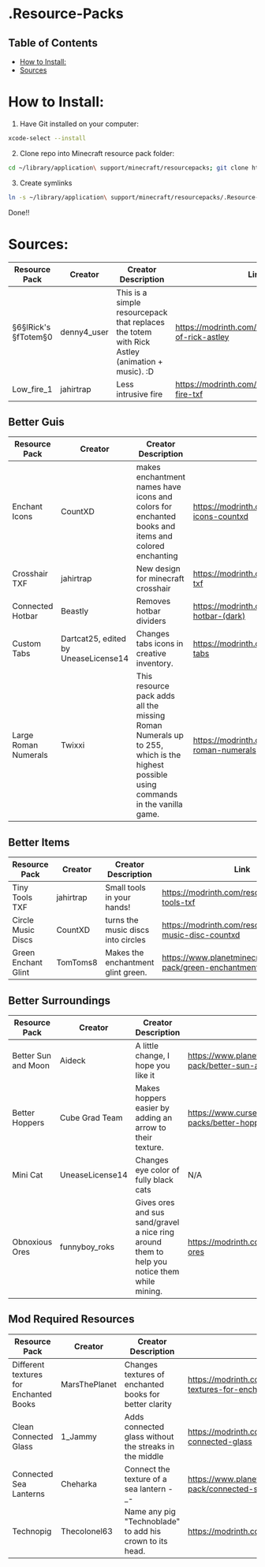 # .Resource-Packs

## Table of Contents
- [How to Install:](#how-to-install)
- [Sources](#sources)

# How to Install:
1. Have Git installed on your computer:
```zsh
xcode-select --install
```

2. Clone repo into Minecraft resource pack folder:

```zsh
cd ~/library/application\ support/minecraft/resourcepacks; git clone https://github.com/NotLicense14/.Resource-Packs.git
```

3. Create symlinks

```zsh
ln -s ~/library/application\ support/minecraft/resourcepacks/.Resource-Packs/§6§lRick\'s\ §fTotem§0 ~/library/application\ support/minecraft/resourcepacks/§6§lRick\'s\ §fTotem§0; ln -s ~/library/application\ support/minecraft/resourcepacks/.Resource-Packs/Better\ Guis ~/library/application\ support/minecraft/resourcepacks/Better\ Guis; ln -s ~/library/application\ support/minecraft/resourcepacks/.Resource-Packs/Better\ Items ~/library/application\ support/minecraft/resourcepacks/Better\ Items; ln -s ~/library/application\ support/minecraft/resourcepacks/.Resource-Packs/Better\ Surroundings ~/library/application\ support/minecraft/resourcepacks/Better\ Surroundings; ln -s ~/library/application\ support/minecraft/resourcepacks/.Resource-Packs/Caleb\ Keepers ~/library/application\ support/minecraft/resourcepacks/Caleb\ Keepers; ln -s ~/library/application\ support/minecraft/resourcepacks/.Resource-Packs/Low_fire_1 ~/library/application\ support/minecraft/resourcepacks/Low_fire_1; ln -s ~/library/application\ support/minecraft/resourcepacks/.Resource-Packs/Mod\ Required\ Resources ~/library/application\ support/minecraft/resourcepacks/Mod\ Required\ Resources
```

Done!!

# Sources:

| Resource Pack | Creator | Creator Description | Link |
|---------------|---------|---------------------|------|
| §6§lRick's §fTotem§0 | denny4_user | This is a simple resourcepack that replaces the totem with Rick Astley (animation + music). :D | https://modrinth.com/resourcepack/totem-of-rick-astley |
| Low_fire_1  | jahirtrap | Less intrusive fire | https://modrinth.com/resourcepack/low-fire-txf |

## Better Guis
| Resource Pack | Creator | Creator Description | Link |
|---------------|---------|---------------------|------|
| Enchant Icons | CountXD | makes enchantment names have icons and colors for enchanted books and items and colored enchanting | https://modrinth.com/resourcepack/enchant-icons-countxd |
| Crosshair TXF | jahirtrap | New design for minecraft crosshair | https://modrinth.com/resourcepack/crosshair-txf |
| Connected Hotbar | Beastly | Removes hotbar dividers | https://modrinth.com/resourcepack/connected-hotbar-(dark) |
| Custom Tabs | Dartcat25, edited by UneaseLicense14 | Changes tabs icons in creative inventory. | https://modrinth.com/resourcepack/custom-tabs | 
| Large Roman Numerals | Twixxi | This resource pack adds all the missing Roman Numerals up to 255, which is the highest possible using commands in the vanilla game. | https://modrinth.com/resourcepack/large-roman-numerals |

## Better Items
| Resource Pack | Creator | Creator Description | Link |
|---------------|---------|---------------------|------|
| Tiny Tools TXF | jahirtrap | Small tools in your hands! | https://modrinth.com/resourcepack/tiny-tools-txf |
| Circle Music Discs | CountXD | turns the music discs into circles | https://modrinth.com/resourcepack/circle-music-disc-countxd |
| Green Enchant Glint | TomToms8 | Makes the enchantment glint green. | https://www.planetminecraft.com/texture-pack/green-enchantment-glint/ |

## Better Surroundings
| Resource Pack | Creator | Creator Description | Link |
|---------------|---------|---------------------|------|
| Better Sun and Moon | Aideck | A little change, I hope you like it | https://www.planetminecraft.com/texture-pack/better-sun-and-moon-4350537/ |
| Better Hoppers | Cube Grad Team | Makes hoppers easier by adding an arrow to their texture. | https://www.curseforge.com/minecraft/texture-packs/better-hoppers |
| Mini Cat | UneaseLicense14 | Changes eye color of fully black cats | N/A |
| Obnoxious Ores | funnyboy_roks | Gives ores and sus sand/gravel a nice ring around them to help you notice them while mining. | https://modrinth.com/resourcepack/obnoxious-ores |

## Mod Required Resources
| Resource Pack | Creator | Creator Description | Link |
|---------------|---------|---------------------|------|
| Different textures for Enchanted Books | MarsThePlanet | Changes textures of enchanted books for better clarity | https://modrinth.com/resourcepack/different-textures-for-enchanted-books |
| Clean Connected Glass | 1_Jammy | Adds connected glass without the streaks in the middle | https://modrinth.com/resourcepack/clean-connected-glass |
| Connected Sea Lanterns | Cheharka | Connect the texture of a sea lantern -_- | https://www.planetminecraft.com/texture-pack/connected-sea-lantern/ |
| Technopig | Thecolonel63 | Name any pig "Technoblade" to add his crown to its head. | https://modrinth.com/mod/technomodel |

